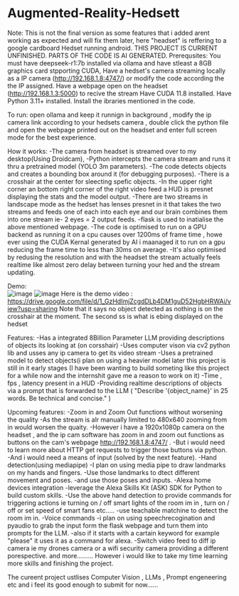 # Augmented-Reality-Hedsett
Note: This is not the final version as some features that i added arent working as expected and will fix them later, here "headset" is reffering to a google cardboard Hedset running android. THIS PROJECT IS CURRENT UNFINISHED. PARTS OF THE CODE IS AI GENERATED.
Prerequsites: You must have deepseek-r1:7b installed via ollama and have stleast a 8GB graphics card stpporting CUDA, 
              Have a hedset's camera streaming locally as a IP camera (http://192.168.1.8:4747/) or modify the code according the the IP assigned.
              Have a webpage open on the headset (http://192.168.1.3:5000) to recive the stream
              Have CUDA 11.8 installed.
              Have Python 3.11+ installed.
              Install the ibraries mentioned in the code.

To run: open ollama and keep it runnign in background , modify the ip camera link according to your hedsets camera , double click the python file and open the webpage printed out on the headset and enter full screen mode for the best experience.

How it works:
-The camera from headset is streamed over to my desktop(Using Droidcam),
-Python intercepts the camera stream and runs it thru a pretrained model (YOLO 3m parameters).
-The code detects objects and creates a bounding box around it (for debugging purposes).
-There is a crosshair at the center for sleecting spefic objects.
-In the upper right corner an bottom right corner of the right video feed a HUD is presnet displaying the stats and the model output.
-There are two streams in landscape mode as the hedset has lenses presnet in it that takes the two streams and feeds one of each into each eye and our brain combines them into one stream ie- 2 eyes = 2 output feeds.
-flask is used to inatialise the above mentioned webpage.
-The code is optimised to run on a GPU backend as running it on a cpu causes over 1200ms of frame time , howe ever using the CUDA Kernal generated by AI i maanaged it to run on a gpu reducing the frame time to less than 30ms on average.
-It's also optimised by redusing the resolution and with the headset the stream actually feels realtime like almost zero delay between turning your hed and the stream updating.

Demo:  
![image](https://github.com/user-attachments/assets/ac56e92c-f4e4-4a48-95db-3336a6fafa7e)
![image](https://github.com/user-attachments/assets/c8048f65-3b66-4e90-a547-e761b123a846)
Here is the demo video : https://drive.google.com/file/d/1_GzHdImjZcgdDLb4DM1guD52HgbHRWAi/view?usp=sharing
Note that it says no object detected as nothing is on the crosshair at the moment. The second ss is what is ebing displayed on the hedset


Features:
-Has a integrated 8Billion Parameter LLM providing descriptions of objects its looking at (on corsshair)
-Uses computer vison via cv2 python lib and usses any ip camera to get its video stream
-Uses a pretrained model to detect objects(i plan on using a heavier model later this project is still in it early stages (I have been wanting to build someting like this project for a while now and the internshit gave me a reason to work on it)
-Time , fps , latency present in a HUD 
-Providing realtime descriptions of objects via a prompt that is forwarded to the LLM ( "Describe '{object_name}' in 25 words. Be technical and concise." )

Upcoming features:
-Zoom in and Zoom Out functions without worsening the quality
     -As the stream is alr manually limited to 480x640 zooming from in would worsen the quaity.
     -However i have a 1920x1080p camera on the headset , and the ip cam software has zoom in and zoom out functions as buttons on the cam's webpage http://192.168.1.8:4747/ .
     -But i would need to learn more about HTTP get requests to trigger those buttons via python.
     -And i would need a means of input (solved by the next feature).
-Hand detection(using mediapipe)
     -I plan on using media pipe to draw landmarks on my hands and fingers.
     -Use those landmarks to dtect different movement and poses.
     -and use those poses and inputs.
-Alexa home devices integration
     -leverage the Alexa Skills Kit (ASK) SDK for Python to build custom skills.
     -Use the above hand detection to provide commands for triggering actions ie turning on / off smart lights of the room im in , turn on / off or set speed of smart fans etc.....
     -use teachable matchine to detect the room im in.
-Voice commands
     -i plan on using speechrecogination and pyaudio to grab the input form the flask webpage and turn them into prompts for the LLM.
     -also if it starts with a cartain keyword for example "please" it uses it as a command for alexa.
-Switch video feed to diff ip camera ie my drones camera or a wifi security camera providing a different porespective.
and more......... However i would like to take my time learning more skills and finishing the project.

The cureent project ustlises Computer Vision , LLMs , Prompt engeneering etc and i feel its good enough to submit for now......


              
   
